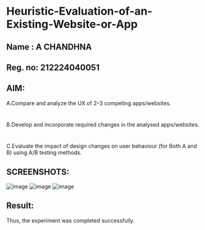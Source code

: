 # Heuristic-Evaluation-of-an-Existing-Website-or-App
## Name : A CHANDHNA
## Reg. no: 212224040051
## AIM:
A.Compare and analyze the UX of 2–3 competing apps/websites.
#
B.Develop and incorporate required changes in the analysed apps/websites.
#
C.Evaluate the impact of design changes on user behaviour (for Both A and B) using A/B testing methods.
## SCREENSHOTS:
![image](https://github.com/user-attachments/assets/53d36018-c404-4caf-94e2-ade7f09e6d6c)
![image](https://github.com/user-attachments/assets/12311003-bc1d-427a-800f-82b4c1ac0fa8)
![image](https://github.com/user-attachments/assets/b992e442-35a3-473d-8038-250fafb5148b)



## Result:
Thus, the experiment was completed successfully.
